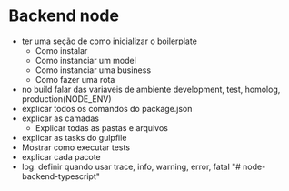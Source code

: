 # Backend node

- ter uma seção de como inicializar o boilerplate
  - Como instalar
  - Como instanciar um model
  - Como instanciar uma business
  - Como fazer uma rota
- no build falar das variaveis de ambiente development, test, homolog, production(NODE_ENV)
- explicar todos os comandos do package.json
- explicar as camadas
  - Explicar todas as pastas e arquivos
- explicar as tasks do gulpfile
- Mostrar como executar tests
- explicar cada pacote
- log: definir quando usar trace, info, warning, error, fatal
"# node-backend-typescript" 

